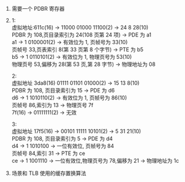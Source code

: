 1. 需要一个 PDBR 寄存器  
2. 1:  
   虚拟地址:611c(16) -> 11000 01000 11100(2) -> 24 8 28(10)  
   PDBR 为 108,页目录索引为 24(108 页第 24 项) -> PDE 为 a1  
   a1 -> 1 0100001(2) -> 有效位为 1, 页帧号为 33(10)  
   页帧号 33,页表索引 8(第 33 页第 8 个字节) -> PTE 为 b5  
   b5 -> 1 0110101(2) -> 有效位为 1, 物理页号为 53(10)  
   物理页号 53,偏移为 28(第 53 页,第 28 字节) -> 物理地址为 08  
     
   2:  
   虚拟地址 3da8(16) 01111 01101 01000(2) -> 15 13 8(10)  
   PDBR 为 108, 页目录索引为 15 -> PDE 为 d6  
   d6 -> 1 1010110(2) -> 有效位为 1, 页帧号为 86(10)  
   页帧号 86,索引为 13 -> 物理页号 7f   
   7f(16) -> 01111111(2) -> 无效  
     
   3:  
   虚拟地址 17f5(16) -> 00101 11111 10101(2) -> 5 31 21(10)  
   PDBR 为 108, 页目录索引为 5 -> PDE 为 d4  
   d4 -> 1 1010100 -> 一位有效位, 页帧号为 84  
   页帧号 84,索引 31 -> PTE 为 ce  
   ce -> 1 1001110 -> 一位有效位,物理页号为 78,偏移为 21 -> 物理地址为 1c  
3. 场景和 TLB 使用的缓存置换算法  